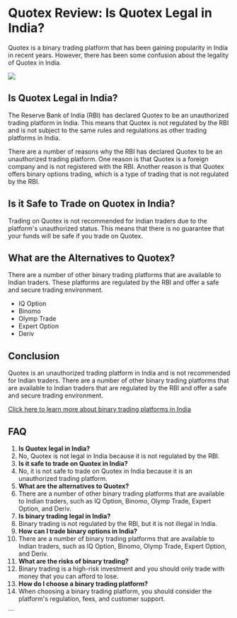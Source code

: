 # Quotex Review: Is Quotex Legal in India?

Quotex is a binary trading platform that has been gaining popularity in
India in recent years. However, there has been some confusion about the
legality of Quotex in India.

[![](https://static.quotex.io/files/4_en/300_250.jpg)](https://traff.sbs/brokerqxlid)

## Is Quotex Legal in India?

The Reserve Bank of India (RBI) has declared Quotex to be an
unauthorized trading platform in India. This means that Quotex is not
regulated by the RBI and is not subject to the same rules and
regulations as other trading platforms in India.

There are a number of reasons why the RBI has declared Quotex to be an
unauthorized trading platform. One reason is that Quotex is a foreign
company and is not registered with the RBI. Another reason is that
Quotex offers binary options trading, which is a type of trading that is
not regulated by the RBI.

## Is it Safe to Trade on Quotex in India?

Trading on Quotex is not recommended for Indian traders due to the
platform\'s unauthorized status. This means that there is no guarantee
that your funds will be safe if you trade on Quotex.

## What are the Alternatives to Quotex?

There are a number of other binary trading platforms that are available
to Indian traders. These platforms are regulated by the RBI and offer a
safe and secure trading environment.

-   IQ Option
-   Binomo
-   Olymp Trade
-   Expert Option
-   Deriv

## Conclusion

Quotex is an unauthorized trading platform in India and is not
recommended for Indian traders. There are a number of other binary
trading platforms that are available to Indian traders that are
regulated by the RBI and offer a safe and secure trading environment.

[Click here to learn more about binary trading platforms in
India](\%22https://traff.sbs/brokerqxlid\%22)

## FAQ

1.  **Is Quotex legal in India?**
2.  No, Quotex is not legal in India because it is not regulated by the
    RBI.
3.  **Is it safe to trade on Quotex in India?**
4.  No, it is not safe to trade on Quotex in India because it is an
    unauthorized trading platform.
5.  **What are the alternatives to Quotex?**
6.  There are a number of other binary trading platforms that are
    available to Indian traders, such as IQ Option, Binomo, Olymp Trade,
    Expert Option, and Deriv.
7.  **Is binary trading legal in India?**
8.  Binary trading is not regulated by the RBI, but it is not illegal in
    India.
9.  **How can I trade binary options in India?**
10. There are a number of binary trading platforms that are available to
    Indian traders, such as IQ Option, Binomo, Olymp Trade, Expert
    Option, and Deriv.
11. **What are the risks of binary trading?**
12. Binary trading is a high-risk investment and you should only trade
    with money that you can afford to lose.
13. **How do I choose a binary trading platform?**
14. When choosing a binary trading platform, you should consider the
    platform\'s regulation, fees, and customer support.

\`\`\`


